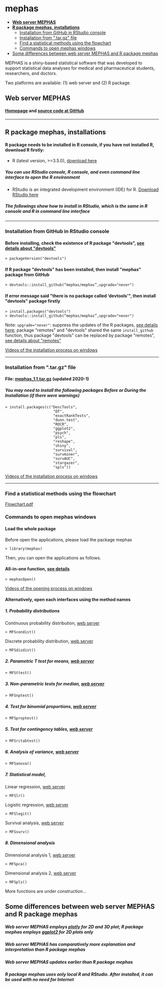 # mephas 
<!-- MarkdownTOC -->

- [**Web server MEPHAS**](#web-server-mephas)
- [**R package mephas, installations**](#r-package-mephas-installations)
  - [Installation from GitHub in RStudio console](#installation-from-github-in-rstudio-console)
  - [Installation from ".tar.gz" file](#installation-from-targz-file)
  - [Find a statistical methods using the flowchart](#find-a-statistical-methods-using-the-flowchart)
  - [Commands to open mephas windows](#commands-to-open-mephas-windows)
- [Some differences between web server MEPHAS and R package mephas](#some-differences-between-web-server-mephas-and-r-package-mephas)

<!-- /MarkdownTOC -->

MEPHAS is a shiny-based statistical software that was developed to support statistical data analyses for medical and pharmaceutical students, researchers, and doctors.

Two platforms are available: (1) web server and (2) R package.

<a id="web-server-mephas"></a>
## **Web server MEPHAS**

<a id="homepage-httpsalain003phsosaka-uacjpmephas"></a>
#### [Homepage](https://alain003.phs.osaka-u.ac.jp/mephas/) and [source code at GitHub](https://mephas.github.io/mephas_web/)

------

<a id="r-package-mephas-installations"></a>
## **R package mephas, installations**

#### R package needs to be installed in R console, if you have not installed R, download R firstly:

* R (latest version, >=3.5.0), [download here](https://www.r-project.org/)

##### You can use RStudio console, R console, and even command line interface to open the R environment

* RStudio is an integrated development environment (IDE) for R. [Download RStudio here](https://rstudio.com/products/rstudio/)


##### The followings show how to install in RStudio, which is the same in R console and R in command line interface

------

<a id="installation-from-github-in-rstudio-console"></a>
### Installation from GitHub in RStudio console

#### Before installing, check the existence of R package "devtools", [see details about "devtools"](https://cran.r-project.org/web/packages/devtools/readme/README.html)

    > packageVersion("devtools")

#### If R package "devtools" has been installed, then install "mephas" package from GitHub

    > devtools::install_github(“mephas/mephas”,upgrade="never")
    
#### If error message said "there is no package called ‘devtools'", then install "devtools" package firstly

    > install.packages("devtools")
    > devtools::install_github(“mephas/mephas”,upgrade="never")


Note: `upgrade="never"`: suppress the updates of the R packages, [see details here](https://www.rdocumentation.org/packages/remotes/versions/2.1.0/topics/install_github); package "remotes" and "devtools" shared the same `install_github` function, thus package "devtools" can be replaced by package "remotes", [see details about "remotes"](https://remotes.r-lib.org/)
      

[Videos of the installation process on windows](https://alain003.phs.osaka-u.ac.jp/mephas/installation/installation.html)

------

<a id="installation-from-targz-file"></a>
### Installation from ".tar.gz" file 

#### File: [mephas_1.1.tar.gz](https://github.com/mephas/mephas.tar.gz) (updated 2020-1)

##### You may need to install the following packages Before or During the Installation (if there were warnings)

    > install.packages(c("DescTools",
                          "DT",
                          "exactRankTests",
                          "dunn.test",
                          "ROCR",
                          "ggplot2",
                          "psych",
                          "pls",
                          "reshape",
                          "shiny",
                          "survival",
                          "survminer",
                          "survAUC",
                          "stargazer",
                          "spls"))


[Videos of the installation process on windows](https://alain003.phs.osaka-u.ac.jp/mephas/installation/installation.html)


------

<a id="find-a-statistical-methods-using-the-flowchart"></a>
### Find a statistical methods using the flowchart

[Flowchart.pdf](https://alain003.phs.osaka-u.ac.jp/mephas/MEPHAS_flow.pdf)

<a id="commands-to-open-mephas-windows"></a>
### Commands to open mephas windows

#### Load the whole package

Before open the applications, please load the package mephas

    > library(mephas)

Then, you can open the applications as follows. 

#### All-in-one function, [see details](https://mephas.github.io/mephas/reference/mephasOpen.html)

    > mephasOpen()

[Videos of the opening process on windows](https://alain003.phs.osaka-u.ac.jp/mephas/installation/installation.html)

#### Alternatively, open each interfaces using the method names

##### 1. Probability distributions

Continuous probability distribution, [web server](https://alain003.phs.osaka-u.ac.jp/mephas/1_1MFScondist/)

    > MFScondist()

Discrete probability distribution, [web server](https://alain003.phs.osaka-u.ac.jp/mephas/1_2MFSdisdist/)

    > MFSdisdist()
    
##### 2. Parametric T test for means, [web server](https://alain003.phs.osaka-u.ac.jp/mephas/2MFSttest.html)

    > MFSttest()

##### 3. Non-parametric tests for median, [web server](https://alain003.phs.osaka-u.ac.jp/mephas/3MFSnptest.html)

    > MFSnptest()

##### 4. Test for binomial proportions, [web server](https://alain003.phs.osaka-u.ac.jp/mephas/4MFSproptest.html)

    > MFSproptest()

##### 5. Test for contingency tables, [web server](https://alain003.phs.osaka-u.ac.jp/mephas/5MFSrctabtest.html)

    > MFSrctabtest()

##### 6. Analysis of variance, [web server](https://alain003.phs.osaka-u.ac.jp/mephas/6MFSanova.html)

    > MFSanova()

##### 7. Statistical model, 

Linear regression, [web server](https://alain003.phs.osaka-u.ac.jp/mephas/7_1MFSlr.html)
    
    > MFSlr()

Logistic regression, [web server](https://alain003.phs.osaka-u.ac.jp/mephas/7_2MFSlogit.html)

    > MFSlogit()

Survival analysis, [web server](https://alain003.phs.osaka-u.ac.jp/mephas/7_3MFSsurv.html)
    
    > MFSsurv()

##### 8. Dimensional analysis

Dimensional analysis 1, [web server](https://alain003.phs.osaka-u.ac.jp/mephas/8_1MFSpca.html)

    > MFSpca()

Dimensional analysis 2, [web server](https://alain003.phs.osaka-u.ac.jp/mephas/8_2MFSpls.html)

    > MFSpls()


More functions are under construction...

<a id="some-differences-between-web-server-mephas-and-r-package-mephas"></a>
## Some differences between web server MEPHAS and R package mephas

##### Web server MEPHAS employs [plotly](https://plot.ly/) for 2D and 3D plot; R package mephas employs [ggplot2](https://ggplot2.tidyverse.org/) for 2D plots only

##### Web server MEPHAS has comparatively more explanation and interpretation than R package mephas

##### Web server MEPHAS updates earlier than R package mephas

##### R package mephas uses only local R and RStudio. After installed, it can be used with no need for Internet
